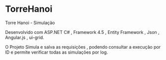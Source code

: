 # TorreHanoi
Torre Hanoi - Simulação

Desenvolvido com ASP.NET C# , Framework 4.5 , Entity Framework , Json , Angular.js , ui-grid.

O Projeto Simula e salva as requisições , podendo consultar a execução por ID e permite verificar todas as simulações por log.




